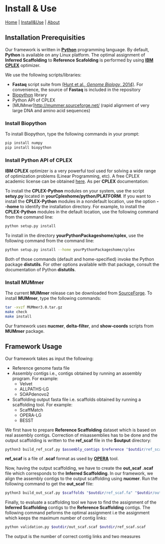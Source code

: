 
# Install & Use

  [Home](index.md) |
  [Install&Use](install.md) |
  [About](about.md)

## Installation Prerequisities

Our framework is written in [**Python**](https://www.python.org/) programming language. By default, **Python** is available on any Linux platform. The optimal assignment of **Inferred Scaffolding** to **Reference Scafolding** is performed by using [**IBM CPLEX**](https://www-01.ibm.com/software/commerce/optimization/cplex-optimizer/) optimizer.

We use the following scripts/libraries:

- **Fastaq** script suite from [(Hunt et al., *Genome Biology*, 2014)](https://genomebiology.biomedcentral.com/articles/10.1186/gb-2014-15-3-r42). For convenience, the source of **Fastaq** is included in the repository
- [Biopython](http://biopython.org/) library
- Python API of CPLEX
- [MUMmer]http://mummer.sourceforge.net/ (rapid alignment of very large DNA and amino acid sequences)

### Install Biopython

To install Biopython, type the following commands in your prompt:

~~~bash
pip install numpy
pip install biopython
~~~

### Install Python API of CPLEX

**IBM CPLEX** optimizer is a very powerful tool used for solving a wide range of optimization problems (Linear Programming, etc). A free CPLEX academic license can be obtained [here](https://www.ibm.com/developerworks/community/blogs/jfp/entry/cplex_studio_in_ibm_academic_initiative). As per **CPLEX** documentation:

To install the **CPLEX-Python** modules on your system, use the script **setuy.py** located in **yourCplexhome/python/PLATFORM**. If you want to install the **CPLEX-Python** modules in a nondefault location, use the option **--home** to identify the installation directory. For example, to install the **CPLEX-Python** modules in the default location, use the following command from the command line:

~~~bash
python setup.py install
~~~

To install in the directory **yourPythonPackageshome/cplex**, use the following command from the command line:

~~~bash
python setup.py install --home yourPythonPackageshome/cplex
~~~

Both of those commands (default and home-specified) invoke the Python package **distutils**. For other options available with that package, consult the documentation of Python **distutils**. 

### Install MUMmer

The current **MUMmer** release can be downloaded from [SourceForge](http://sourceforge.net/projects/mummer). To install **MUMmer**, type the following commands:

~~~bash
tar -xvzf MUMmer3.0.tar.gz
make check
make install
~~~

Our framework uses **nucmer**, **delta-filter**, and **show-coords** scripts from **MUMmer** package.


## Framework Usage

Our framework takes as input the following:

- Reference genome fasta file
- Assembly contigs i.e., contigs obtained by running an assembly program. For example:
  - Velvet
  - ALLPATHS-LG
  - SOAPdenovo2
- Scaffolding output fasta file i.e. scaffolds obtained by running a scaffolding tool. For example:
  - ScaffMatch
  - OPERA-LG
  - BESST

We first have to prepare **Reference Scaffolding** dataset which is based on real assembly contigs. Correction of misassemblies has to be done and the output scaffolding is written to the **ref_scaf** file in the **$output** directory:

~~~bash
python3 build_ref_scaf.py $assembly_contigs $reference "$outdir/ref_scaf"
~~~

**ref_scaf** is a file of **.scaf** format as used by [**OPERA**](https://sourceforge.net/projects/operasf/) tool.

Now, having the output scaffolding, we have to create the **out_scaf** **.scaf** file which corresponds to the **Inferred Scaffolding**. In our framework, we align the assembly contigs to the output scaffolding using **nucmer**. Run the following command to get the **out_scaf** file:

~~~bash
python3 build_out_scaf.py $scaffolds "$outdir/ref_scaf.fa" "$outdir/out_scaf"
~~~

Finally, to evaluate a scaffolding tool we have to find the assignment of the **Inferred Scaffolding** contigs to the **Reference Scaffolding** contigs. The following command peforms the optimal assignment i.e the assignment which keeps the maximum number of contig links:

~~~bash
python validation.py $outdir/out_scaf.scaf $outdir/ref_scaf.scaf
~~~

The output is the number of correct contig links and two measures




